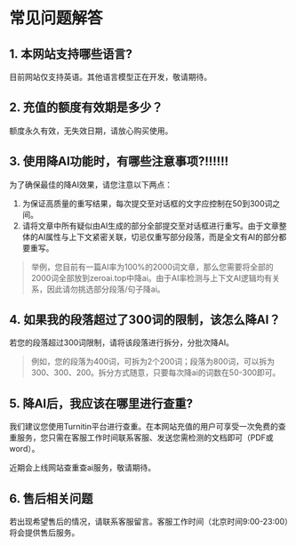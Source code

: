 
# 常见问题解答

## 1. 本网站支持哪些语言?

目前网站仅支持英语。其他语言模型正在开发，敬请期待。

## 2. 充值的额度有效期是多少？

额度永久有效，无失效日期，请放心购买使用。

## 3. 使用降AI功能时，有哪些注意事项?‼️‼️‼️

为了确保最佳的降AI效果，请您注意以下两点：

1. 为保证高质量的重写结果，每次提交至对话框的文字应控制在50到300词之间。
2. 请将文章中所有疑似由AI生成的部分全部提交至对话框进行重写。由于文章整体的AI属性与上下文紧密关联，切忌仅重写部分段落，而是全文有AI的部分都要重写。

>举例，您目前有一篇AI率为100%的2000词文章，那么您需要将全部的2000词全部放到zeroai.top中降ai。由于AI率检测与上下文AI逻辑均有关系，因此请勿挑选部分段落/句子降ai。

## 4. 如果我的段落超过了300词的限制，该怎么降AI？

若您的段落超过300词限制，请将该段落进行拆分，分批次降AI。
>例如，您的段落为400词，可拆为2个200词；段落为800词，可以拆为300、300、200。拆分方式随意，只要每次降ai的词数在50-300即可。

## 5. 降AI后，我应该在哪里进行查重?

我们建议您使用Turnitin平台进行查重。在本网站充值的用户可享受一次免费的查重服务，您只需在客服工作时间联系客服、发送您需检测的文档即可（PDF或word）。  

近期会上线网站查重查ai服务，敬请期待。

## 6. 售后相关问题

若出现希望售后的情况，请联系客服留言。客服工作时间（北京时间9:00-23:00）将会提供售后服务。
